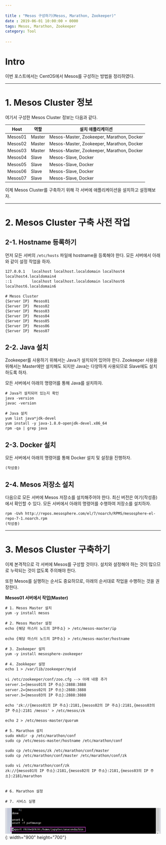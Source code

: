 ```yaml
---

title : "Mesos 구성하기(Mesos, Marathon, Zookeeper)"
date : 2019-06-01 10:00:00 + 0000
tags: Mesos, Marathon, Zookeeper
category: Tool

---
```


# Intro
이번 포스트에서는 CentOS에서 Mesos를 구성하는 방법을 정리하였다.

***

# 1. Mesos Cluster 정보

여기서 구성한 Mesos Cluster 정보는 다음과 같다.

Host | 역할 | 설치 애플리케이션
--- | --- | ---
Mesos01 | Master | Mesos-Master, Zookeeper, Marathon, Docker
Mesos02 | Master | Mesos-Master, Zookeeper, Marathon, Docker
Mesos03 | Master | Mesos-Master, Zookeeper, Marathon, Docker
Mesos04 | Slave | Mesos-Slave, Docker
Mesos05 | Slave | Mesos-Slave, Docker
Mesos06 | Slave | Mesos-Slave, Docker
Mesos07 | Slave | Mesos-Slave, Docker

이제 Mesos Cluster를 구축하기 위해 각 서버에 애플리케이션을 설치하고 설정해보자.

***

# 2. Mesos Cluster 구축 사전 작업

## 2-1. Hostname 등록하기

먼저 모든 서버의 `/etc/hosts` 파일에 hostname을 등록해야 한다. 모든 서버에서 아래와 같이 설정 작업을 하자.

```
127.0.0.1   localhost localhost.localdomain localhost4 localhost4.localdomain4
::1         localhost localhost.localdomain localhost6 localhost6.localdomain6

# Mesos Cluster
{Server IP}  Mesos01
{Server IP}  Mesos02
{Server IP}  Mesos03
{Server IP}  Mesos04
{Server IP}  Mesos05
{Server IP}  Mesos06
{Server IP}  Mesos07
```

## 2-2. Java 설치

Zookeeper를 사용하기 위해서는 Java가 설치되어 있어야 한다. Zookeeper 사용을 위해서는 Master에만 설치해도 되지만 Java는 다양하게 사용되므로 Slave에도 설치하도록 하자.

모든 서버에서 아래의 명령어를 통해 Java를 설치하자.

```
# Java가 설치되어 있는지 확인
java -version
javac -version

# Java 설치
yum list java*jdk-devel
yum install -y java-1.8.0-openjdk-devel.x86_64
rpm -qa | grep java
```

## 2-3. Docker 설치

모든 서버에서 아래의 명령어를 통해 Docker 설치 및 설정을 진행하자.

```
(작성중)
```

## 2-4. Mesos 저장소 설치

다음으로 모든 서버에 Mesos 저장소를 설치해주어야 한다. 최신 버전은 여기(작성중)에서 확인할 수 있다.
모든 서버에서 아래의 명령어를 수행하여 저장소를 설치하자.

```
rpm -Uvh http://repos.mesosphere.com/el/7/noarch/RPMS/mesosphere-el-repo-7-1.noarch.rpm
(작성중)
```

***

# 3. Mesos Cluster 구축하기

이제 본격적으로 각 서버에 Mesos를 구성할 것이다. 설치와 설정해야 하는 것이 많으므로 누락되는 것이 없도록 주의해야 한다.

또한 Mesos를 실행하는 순서도 중요하므로, 아래의 순서대로 작업을 수행하는 것을 권장한다.

**Mesos01 서버에서 작업(Master)**
```
# 1. Mesos Master 설치
yum -y install mesos

# 2. Mesos Master 설정
echo {해당 마스터 노드의 IP주소} > /etc/mesos-master/ip

echo {해당 마스터 노드의 IP주소} > /etc/mesos-master/hostname

# 3. Zookeeper 설치
yum -y install mesosphere-zookeeper

# 4. Zookkeper 설정
echo 1 > /var/lib/zookeeper/myid

vi /etc/zookeeper/conf/zoo.cfg --> 아래 내용 추가
server.1={mesos01의 IP 주소}:2888:3888  
server.2={mesos02의 IP 주소}:2888:3888
server.3={mesos03의 IP 주소}:2888:3888

echo 'zk://{mesos01의 IP 주소}:2181,{mesos02의 IP 주소}:2181,{mesos03의 IP 주소}:2181 /mesos' > /etc/mesos/zk

echo 2 > /etc/mesos-master/quorum

# 5. Marathon 설치
sudo mkdir -p /etc/marathon/conf
sudo cp /etc/mesos-master/hostname /etc/marathon/conf

sudo cp /etc/mesos/zk /etc/marathon/conf/master  
sudo cp /etc/marathon/conf/master /etc/marathon/conf/zk

sudo vi /etc/marathon/conf/zk  
zk://{mesos01의 IP 주소}:2181,{mesos02의 IP 주소}:2181,{mesos03의 IP 주소}:2181/marathon  


# 6. Marathon 설정

# 7. 서비스 실행

```


![JupyterSeries1-(1)](/assets/images/2019-04-13-JupyterSeries1/1.png){: width="900" height="700"}
